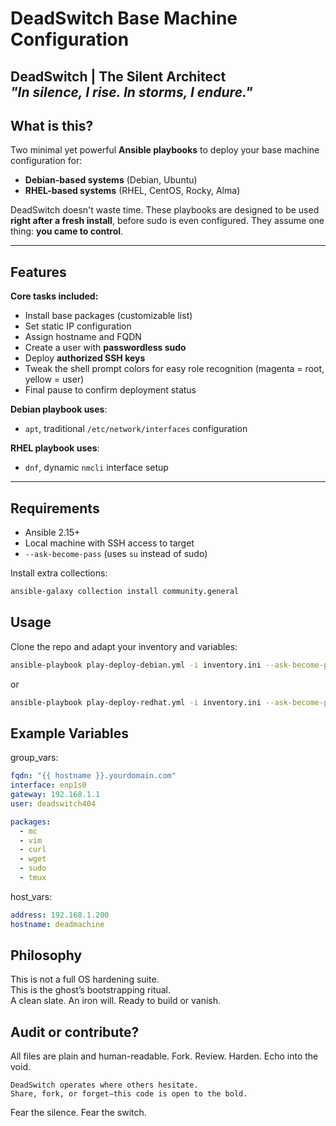 # DeadSwitch Base Machine Configuration

**DeadSwitch | The Silent Architect**  
*"In silence, I rise. In storms, I endure."*  
---

##  What is this?

Two minimal yet powerful **Ansible playbooks** to deploy your base machine configuration for:

- **Debian-based systems** (Debian, Ubuntu)
- **RHEL-based systems** (RHEL, CentOS, Rocky, Alma)

DeadSwitch doesn't waste time. These playbooks are designed to be used **right after a fresh install**, before sudo is even configured. They assume one thing: **you came to control**.

---

## Features

**Core tasks included:**

- Install base packages (customizable list)
- Set static IP configuration
- Assign hostname and FQDN
- Create a user with **passwordless sudo**
- Deploy **authorized SSH keys**
- Tweak the shell prompt colors for easy role recognition (magenta = root, yellow = user)
- Final pause to confirm deployment status

**Debian playbook uses**:
- `apt`, traditional `/etc/network/interfaces` configuration

**RHEL playbook uses**:
- `dnf`, dynamic `nmcli` interface setup

---

## Requirements

- Ansible 2.15+
- Local machine with SSH access to target
- `--ask-become-pass` (uses `su` instead of sudo)

Install extra collections:

```bash
ansible-galaxy collection install community.general
```

## Usage

Clone the repo and adapt your inventory and variables:

```bash
ansible-playbook play-deploy-debian.yml -i inventory.ini --ask-become-pass
```

or

```bash
ansible-playbook play-deploy-redhat.yml -i inventory.ini --ask-become-pass
```

## Example Variables

group_vars:

```yaml
fqdn: "{{ hostname }}.yourdomain.com"
interface: enp1s0
gateway: 192.168.1.1
user: deadswitch404

packages:
  - mc
  - vim
  - curl
  - wget
  - sudo
  - tmux
```

host_vars:

```yaml
address: 192.168.1.200
hostname: deadmachine
```

## Philosophy

This is not a full OS hardening suite.  
This is the ghost’s bootstrapping ritual.  
A clean slate. An iron will. Ready to build or vanish.

## Audit or contribute?

All files are plain and human-readable. Fork. Review. Harden. Echo into the void.

    DeadSwitch operates where others hesitate.
    Share, fork, or forget—this code is open to the bold.

Fear the silence. Fear the switch.
